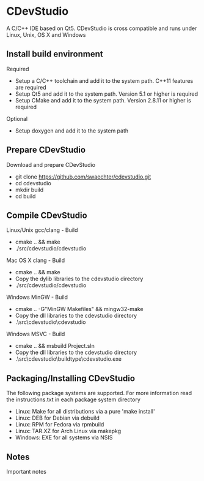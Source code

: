 CDevStudio
==========

A C/C++ IDE based on Qt5. CDevStudio is cross compatible and runs under Linux, Unix, OS X and Windows

Install build environment
-------------------------

Required
* Setup a C/C++ toolchain and add it to the system path. C++11 features are required
* Setup Qt5 and add it to the system path. Version 5.1 or higher is required
* Setup CMake and add it to the system path. Version 2.8.11 or higher is required

Optional
* Setup doxygen and add it to the system path

Prepare CDevStudio
------------------

Download and prepare CDevStudio
* git clone https://github.com/swaechter/cdevstudio.git
* cd cdevstudio
* mkdir build
* cd build

Compile CDevStudio
------------------

Linux/Unix gcc/clang - Build
* cmake .. && make
* ./src/cdevstudio/cdevstudio

Mac OS X clang - Build
* cmake .. && make
* Copy the dylib libraries to the cdevstudio directory
* ./src/cdevstudio/cdevstudio

Windows MinGW - Build
* cmake .. -G"MinGW Makefiles" && mingw32-make
* Copy the dll libraries to the cdevstudio directory
* .\src\cdevstudio\cdevstudio

Windows MSVC - Build
* cmake .. && msbuild Project.sln
* Copy the dll libraries to the cdevstudio directory
* .\src\cdevstudio\buildtype\cdevstudio.exe

Packaging/Installing CDevStudio
-------------------------------

The following package systems are supported. For more information read the instructions.txt in each package system directory
* Linux: Make for all distributions via a pure 'make install'
* Linux: DEB for Debian via debuild
* Linux: RPM for Fedora via rpmbuild
* Linux: TAR.XZ for Arch Linux via makepkg
* Windows: EXE for all systems via NSIS

Notes
-----

Important notes
